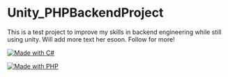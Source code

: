 # Unity_PHPBackendProject
This is a test project to improve my skills in backend engineering while still using unity. Will add more text her esoon. Follow for more!

[![Made with C#](https://img.shields.io/badge/Made%20With%20C#-00b911.svg?style=plastic&logo=csharp)](https://microsoft.com)

[![Made with PHP](https://img.shields.io/badge/Made%20With%20PHP-00b911.svg?style=plastic&logo=php)](https://php.com)
